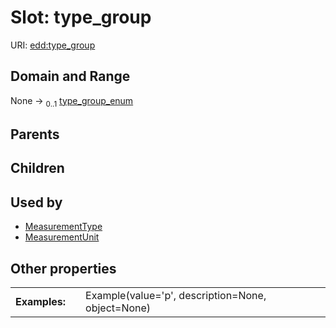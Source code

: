 
# Slot: type_group



URI: [edd:type_group](https://w3id.org/eddtype_group)


## Domain and Range

None &#8594;  <sub>0..1</sub> [type_group_enum](type_group_enum.md)

## Parents


## Children


## Used by

 * [MeasurementType](MeasurementType.md)
 * [MeasurementUnit](MeasurementUnit.md)

## Other properties

|  |  |  |
| --- | --- | --- |
| **Examples:** | | Example(value='p', description=None, object=None) |